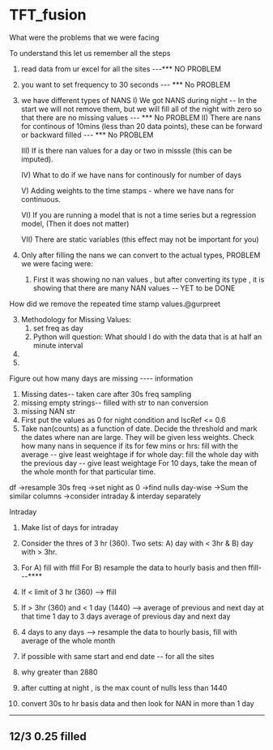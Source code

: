 # TFT_fusion
What were the problems that we were facing

To understand this let us remember all the steps
1) read data from ur excel for all the sites ---*** NO PROBLEM
2) you want to set frequency to 30 seconds --- *** No PROBLEM
3) we have different types of NANS 
	I) We got NANS during night -- In the start we will not remove them, but we will fill all of the night with zero so that there are no missing values 
									--- *** No PROBLEM
	II) There are nans for continous of 10mins (less than 20 data points), these can be forward or backward filled --- *** No PROBLEM

	III) If is there nan values for a  day or two in misssle (this can be imputed).	
		
	IV) What to do if we have nans for continously for number of days
		
	V) Adding weights to the time stamps - where we have nans for continuous. 

	VI) If you are running a model that is not a time series but a regression model, (Then it does not matter) 	
	
	VII) There are static variables (this effect may not be important for you)
	
		
	
2) Only after filling the nans we can convert to the actual types, PROBLEM we were facing were:
	1) First it was showing no nan values , but after converting its type , it is showing that there are many NAN values -- YET to be DONE


How did we remove the repeated time stamp values.@gurpreet

3) Methodology for Missing Values:
   1) set freq as day
	2) Python will question: What should I do with the data that is at half 
   an minute interval
3) 
4) 


Figure out how many days are missing ---- information

1. Missing dates-- taken care after 30s freq sampling
2. missing empty strings-- filled with str to nan conversion
3. missing NAN str 
4. First put the values as 0 for night condition and IscRef <= 0.6 
5. Take nan(counts) as a function of date. Decide the threshold 
and mark the dates where nan are large. They will be given less 
weights. 
   Check how many nans in sequence
   if its for few mins or hrs: fill with the average -- give least weightage
   if for whole day: fill the whole day with the previous day -- give least weightage 
   For 10 days, take the mean of the whole month for that particular time.

df ->resample 30s freq ->set night as 0 ->find nulls day-wise ->Sum the similar columns ->consider intraday & interday separately

Intraday
1. Make list of days for intraday
2. Consider the thres of 3 hr (360). 
   Two sets: A) day with < 3hr & B) day with > 3hr.
3. For A) fill with ffill
   For B) resample the data to hourly basis and then ffill---****


1. If < limit of 3 hr (360) --> ffill
2. If > 3hr (360) and < 1 day (1440) --> average of previous and next day at that time
   1 day to 3 days  average of previous day and next day
3. 4 days to any days --> resample the data to hourly basis, fill with average of the whole month


1. if possible with same start and end date -- for all the sites
2. why greater than 2880
3. after cutting at night , is the max count of nulls less than 1440
4. convert 30s to hr basis data and then look for NAN in more than 1 day

-----------------------------------------------------------------
12/3 0.25 filled 
-----


